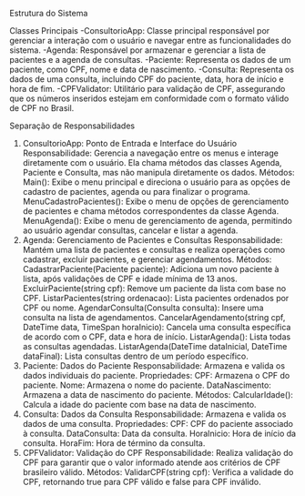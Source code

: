 
Estrutura do Sistema

Classes Principais
-ConsultorioApp: Classe principal responsável por gerenciar a interação com o usuário e navegar entre as funcionalidades do sistema.
-Agenda: Responsável por armazenar e gerenciar a lista de pacientes e a agenda de consultas.
-Paciente: Representa os dados de um paciente, como CPF, nome e data de nascimento.
-Consulta: Representa os dados de uma consulta, incluindo CPF do paciente, data, hora de início e hora de fim.
-CPFValidator: Utilitário para validação de CPF, assegurando que os números inseridos estejam em conformidade com o formato válido de CPF no Brasil.

Separação de Responsabilidades
1. ConsultorioApp: Ponto de Entrada e Interface do Usuário
Responsabilidade: Gerencia a navegação entre os menus e interage diretamente com o usuário. Ela chama métodos das classes Agenda, Paciente e Consulta, mas não manipula diretamente os dados.
Métodos:
Main(): Exibe o menu principal e direciona o usuário para as opções de cadastro de pacientes, agenda ou para finalizar o programa.
MenuCadastroPacientes(): Exibe o menu de opções de gerenciamento de pacientes e chama métodos correspondentes da classe Agenda.
MenuAgenda(): Exibe o menu de gerenciamento de agenda, permitindo ao usuário agendar consultas, cancelar e listar a agenda.
2. Agenda: Gerenciamento de Pacientes e Consultas
Responsabilidade: Mantém uma lista de pacientes e consultas e realiza operações como cadastrar, excluir pacientes, e gerenciar agendamentos.
Métodos:
CadastrarPaciente(Paciente paciente): Adiciona um novo paciente à lista, após validações de CPF e idade mínima de 13 anos.
ExcluirPaciente(string cpf): Remove um paciente da lista com base no CPF.
ListarPacientes(string ordenacao): Lista pacientes ordenados por CPF ou nome.
AgendarConsulta(Consulta consulta): Insere uma consulta na lista de agendamentos.
CancelarAgendamento(string cpf, DateTime data, TimeSpan horaInicio): Cancela uma consulta específica de acordo com o CPF, data e hora de início.
ListarAgenda(): Lista todas as consultas agendadas.
ListarAgenda(DateTime dataInicial, DateTime dataFinal): Lista consultas dentro de um período específico.
3. Paciente: Dados do Paciente
Responsabilidade: Armazena e valida os dados individuais do paciente.
Propriedades:
CPF: Armazena o CPF do paciente.
Nome: Armazena o nome do paciente.
DataNascimento: Armazena a data de nascimento do paciente.
Métodos:
CalcularIdade(): Calcula a idade do paciente com base na data de nascimento.
4. Consulta: Dados da Consulta
Responsabilidade: Armazena e valida os dados de uma consulta.
Propriedades:
CPF: CPF do paciente associado à consulta.
DataConsulta: Data da consulta.
HoraInicio: Hora de início da consulta.
HoraFim: Hora de término da consulta.
5. CPFValidator: Validação do CPF
Responsabilidade: Realiza validação do CPF para garantir que o valor informado atende aos critérios de CPF brasileiro válido.
Métodos:
ValidarCPF(string cpf): Verifica a validade do CPF, retornando true para CPF válido e false para CPF inválido.

